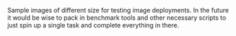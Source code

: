 Sample images of different size for testing image deployments. In the future it would be wise to pack in benchmark tools and other necessary scripts to just spin up a single task and complete everything in there.



